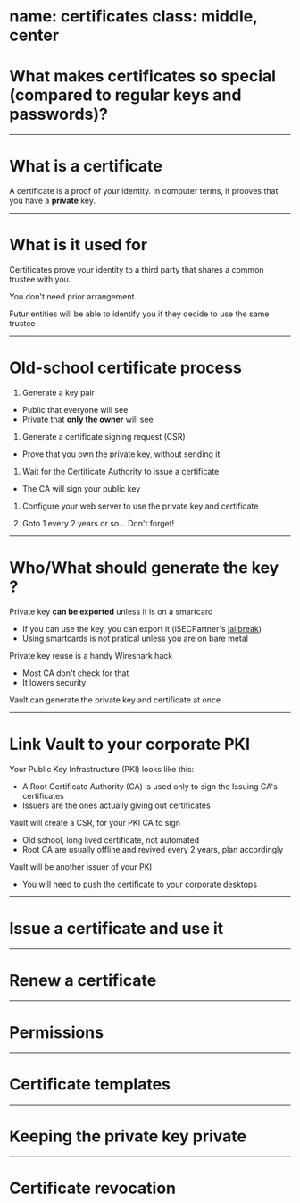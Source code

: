 name: certificates
class: middle, center
=======
# What makes certificates so special (compared to regular keys and passwords)?

---
# What is a certificate
A certificate is a proof of your identity. 
In computer terms, it prooves that you have a **private** key.

---
# What is it used for
Certificates prove your identity to a third party that shares a common trustee with you.

You don't need prior arrangement. 

Futur entities will be able to identify you if they decide to use the same trustee





---

# Old-school certificate process

1. Generate a key pair 
 - Public that everyone will see
 - Private that **only the owner** will see

1. Generate a certificate signing request (CSR)
 - Prove that you own the private key, without sending it

1. Wait for the Certificate Authority to issue a certificate
 - The CA will sign your public key 

1. Configure your web server to use the private key and certificate

1. Goto 1 every 2 years or so... Don't forget!



---

# Who/What should generate the key ?

Private key **can be exported** unless it is on a smartcard
 - If you can use the key, you can export it (iSECPartner's [jailbreak](https://github.com/iSECPartners/jailbreak))
 - Using smartcards is not pratical unless you are on bare metal

Private key reuse is a handy Wireshark hack
 - Most CA don't check for that
 - It lowers security

Vault can generate the private key and certificate at once


---

# Link Vault to your corporate PKI

Your Public Key Infrastructure (PKI) looks like this:
 - A Root Certificate Authority (CA) is used only to sign the Issuing CA's certificates
 - Issuers are the ones actually giving out certificates

Vault will create a CSR, for your PKI CA to sign
 - Old school, long lived certificate, not automated
 - Root CA are usually offline and revived every 2 years, plan accordingly

Vault will be another issuer of your PKI
 - You will need to push the certificate to your corporate desktops

---
# Issue a certificate and use it

---
# Renew a certificate

---
# Permissions

---
# Certificate templates

---
# Keeping the private key private

---
# Certificate revocation

